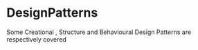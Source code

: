 # DesignPatterns
Some Creational , Structure and Behavioural Design Patterns are respectively covered
